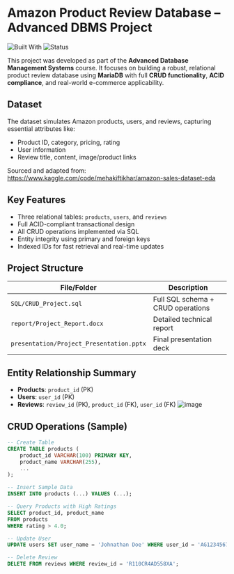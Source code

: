 # Amazon Product Review Database – Advanced DBMS Project
![Built With](https://img.shields.io/badge/Built%20with-MariaDB-blue)
![Status](https://img.shields.io/badge/Status-Completed-brightgreen)

This project was developed as part of the **Advanced Database Management Systems** course. It focuses on building a robust, relational product review database using **MariaDB** with full **CRUD functionality**, **ACID compliance**, and real-world e-commerce applicability.

##  Dataset

The dataset simulates Amazon products, users, and reviews, capturing essential attributes like:
- Product ID, category, pricing, rating
- User information
- Review title, content, image/product links

Sourced and adapted from:  
https://www.kaggle.com/code/mehakiftikhar/amazon-sales-dataset-eda

##  Key Features

-  Three relational tables: `products`, `users`, and `reviews`
-  Full ACID-compliant transactional design
-  All CRUD operations implemented via SQL
-  Entity integrity using primary and foreign keys
-  Indexed IDs for fast retrieval and real-time updates

##  Project Structure

| File/Folder         | Description                                       |
|---------------------|---------------------------------------------------|
| `SQL/CRUD_Project.sql` | Full SQL schema + CRUD operations |
| `report/Project_Report.docx` | Detailed technical report |
| `presentation/Project_Presentation.pptx` | Final presentation deck |

##  Entity Relationship Summary

- **Products**: `product_id` (PK)
- **Users**: `user_id` (PK)
- **Reviews**: `review_id` (PK), `product_id` (FK), `user_id` (FK)
  ![image](https://github.com/user-attachments/assets/10f640cb-601f-400c-807c-de280c167924)


##  CRUD Operations (Sample)

```sql
-- Create Table
CREATE TABLE products (
    product_id VARCHAR(100) PRIMARY KEY,
    product_name VARCHAR(255),
    ...
);

-- Insert Sample Data
INSERT INTO products (...) VALUES (...);

-- Query Products with High Ratings
SELECT product_id, product_name
FROM products
WHERE rating > 4.0;

-- Update User
UPDATE users SET user_name = 'Johnathan Doe' WHERE user_id = 'AG1234567890';

-- Delete Review
DELETE FROM reviews WHERE review_id = 'R110CR4AD558XA';

